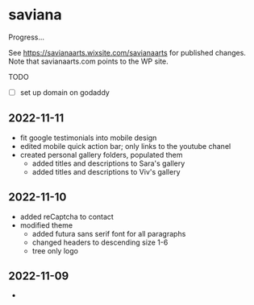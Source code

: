 # saviana

Progress...

See https://savianaarts.wixsite.com/savianaarts for published changes. Note that savianaarts.com points to the WP site.

TODO

- [ ] set up domain on godaddy


## 2022-11-11

- fit google testimonials into mobile design
- edited mobile quick action bar; only links to the youtube chanel
- created personal gallery folders, populated them
  - added titles and descriptions to Sara's gallery
  - added titles and descriptions to Viv's gallery

## 2022-11-10

- added reCaptcha to contact
- modified theme
  - added futura sans serif font for all paragraphs
  - changed headers to descending size 1-6
  - tree only logo

## 2022-11-09

- 
